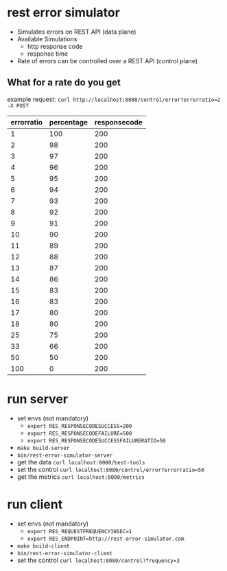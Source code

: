 # rest error simulator

* Simulates errors on REST API (data plane)
* Available Simulations
  * http response code
  * response time
* Rate of errors can be controlled over a REST API (control plane)

## What for a rate do you get

example request: `curl http://localhost:8080/control/error?errorratio=2 -X POST`

| errorratio | percentage | responsecode |
|------------|------------|--------------|
| 1          | 100        | 200          |
| 2          | 98         | 200          |
| 3          | 97         | 200          |
| 4          | 96         | 200          |
| 5          | 95         | 200          |
| 6          | 94         | 200          |
| 7          | 93         | 200          |
| 8          | 92         | 200          |
| 9          | 91         | 200          |
| 10         | 90         | 200          |
| 11         | 89         | 200          |
| 12         | 88         | 200          |
| 13         | 87         | 200          |
| 14         | 86         | 200          |
| 15         | 83         | 200          |
| 16         | 83         | 200          |
| 17         | 80         | 200          |
| 18         | 80         | 200          |
| 25         | 75         | 200          |
| 33         | 66         | 200          |
| 50         | 50         | 200          |
| 100        | 0          | 200          |

# run server

* set envs (not mandatory) 
  * `export RES_RESPONSECODESUCCESS=200`
  * `export RES_RESPONSECODEFAILURE=500`
  * `export RES_RESPONSECODESUCCESSFAILURERATIO=50`
* `make build-server`
* `bin/rest-error-simulator-server`
* get the data `curl localhost:8080/best-tools`
* set the control `curl localhost:8080/control/error?errorratio=50`
* get the metrics `curl localhost:8080/metrics`

# run client

* set envs (not mandatory) 
  * `export RES_REQUESTFREQUENCYINSEC=1`
  * `export RES_ENDPOINT=http://rest-error-simulator.com`
* `make build-client`
* `bin/rest-error-simulator-client`
* set the control `curl localhost:8080/control?frequency=3`

